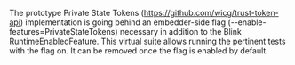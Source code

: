 The prototype Private State Tokens (https://github.com/wicg/trust-token-api)
implementation is going behind an embedder-side flag
(--enable-features=PrivateStateTokens) necessary in addition to the Blink
RuntimeEnabledFeature. This virtual suite allows running the pertinent tests
with the flag on. It can be removed once the flag is enabled by default.
